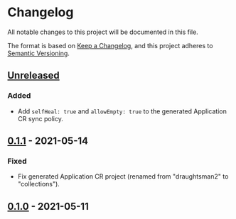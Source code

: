 # Changelog

All notable changes to this project will be documented in this file.

The format is based on [Keep a Changelog](https://keepachangelog.com/en/1.0.0/),
and this project adheres to [Semantic Versioning](https://semver.org/spec/v2.0.0.html).

## [Unreleased]

### Added

- Add `selfHeal: true` and `allowEmpty: true` to the generated Application CR
  sync policy.

## [0.1.1] - 2021-05-14

### Fixed

- Fix generated Application CR project (renamed from "draughtsman2" to "collections").

## [0.1.0] - 2021-05-11

[Unreleased]: https://github.com/giantswarm/argoapp/compare/v0.1.1...HEAD
[0.1.1]: https://github.com/giantswarm/argoapp/compare/v0.1.0...v0.1.1
[0.1.0]: https://github.com/giantswarm/argoapp/releases/tag/v0.1.0
